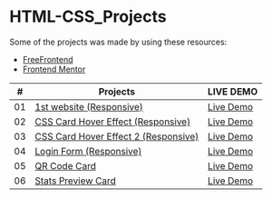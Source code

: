 # HTML-CSS_Projects
Some of the projects was made by using these resources:
- [FreeFrontend](https://freefrontend.com/)
- [Frontend Mentor](https://www.frontendmentor.io/)


| #  |     Projects          | LIVE DEMO |
| ------------- | -----------| ------    |
| 01 |[1st website (Responsive)](1st_website_(responsive)) | [Live Demo](https://responsive-website-001.netlify.app/)  |
| 02 |[CSS Card Hover Effect (Responsive)](CSS_Card-Hover_Effect) | [Live Demo](https://css-cards-hover-effect.netlify.app/)  |
| 03 |[CSS Card Hover Effect 2 (Responsive)](CSS_Card_Hover_Effect-2) | [Live Demo](https://css-cards-hover-effect-02.netlify.app/)  |
| 04 |[Login Form (Responsive)](Login_form) | [Live Demo](https://login-form-001.netlify.app/)  |
| 05 |[QR Code Card](QR-Code) | [Live Demo](https://qr-code-proj.netlify.app/)  |
| 06 |[Stats Preview Card](Stats_Preview_Card) | [Live Demo](https://stats-preview-card-proj.netlify.app/)  |
